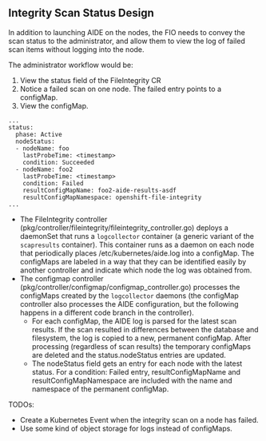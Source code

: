 ## Integrity Scan Status Design

In addition to launching AIDE on the nodes, the FIO needs to convey the scan status to the administrator, and allow
them to view the log of failed scan items without logging into the node.

The administrator workflow would be:
1. View the status field of the FileIntegrity CR
2. Notice a failed scan on one node. The failed entry points to a configMap.
3. View the configMap.

```
...
status:
  phase: Active
  nodeStatus:
  - nodeName: foo
    lastProbeTime: <timestamp>
    condition: Succeeded
  - nodeName: foo2
    lastProbeTime: <timestamp>
    condition: Failed
    resultConfigMapName: foo2-aide-results-asdf
    resultConfigMapNamespace: openshift-file-integrity
...
```
* The FileIntegrity controller (pkg/controller/fileintegrity/fileintegrity_controller.go) deploys a daemonSet that runs
  a `logcollector` container (a generic variant of the `scapresults` container). This container runs as a daemon on each
  node that periodically places /etc/kubernetes/aide.log into a configMap. The configMaps are labeled in a way that they
  can be identified easily by another controller and indicate which node the log was obtained from.
* The configmap controller (pkg/controller/configmap/configmap_controller.go) processes the configMaps created by the
  `logcollector` daemons (the configMap controller also processes the AIDE configuration, but the following happens in a
  different code branch in the controller).
    * For each configMap, the AIDE log is parsed for the latest scan results. If the scan resulted in differences
      between the database and filesystem, the log is copied to a new, permanent configMap. After processing (regardless
      of scan results) the temporary configMaps are deleted and the status.nodeStatus entries are updated.
    * The nodeStatus field gets an entry for each node with the latest status. For a condition: Failed entry,
      resultConfigMapName and resultConfigMapNamespace are included with the name and namespace of the permanent
      configMap.

TODOs:
* Create a Kubernetes Event when the integrity scan on a node has failed.
* Use some kind of object storage for logs instead of configMaps.
